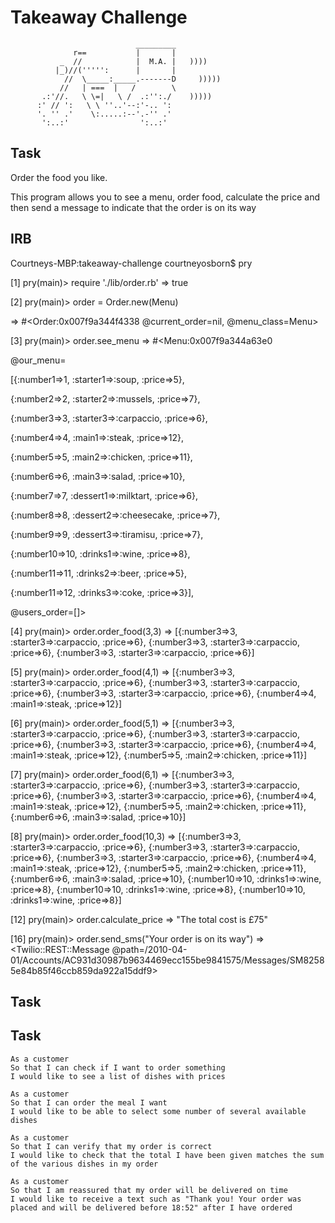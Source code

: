 Takeaway Challenge
==================
```
                            _________
              r==           |       |
           _  //            |  M.A. |   ))))
          |_)//(''''':      |       |
            //  \_____:_____.-------D     )))))
           //   | ===  |   /        \
       .:'//.   \ \=|   \ /  .:'':./    )))))
      :' // ':   \ \ ''..'--:'-.. ':
      '. '' .'    \:.....:--'.-'' .'
       ':..:'                ':..:'

 ```

Task
-------
Order the food you like.

This program allows you to see a menu, order food, calculate the price and then send a message to indicate that the order is on its way  

IRB
-----
Courtneys-MBP:takeaway-challenge courtneyosborn$ pry

[1] pry(main)> require './lib/order.rb'
=> true

[2] pry(main)> order = Order.new(Menu)

=> #<Order:0x007f9a344f4338 @current_order=nil, @menu_class=Menu>

[3] pry(main)> order.see_menu
=> #<Menu:0x007f9a344a63e0

 @our_menu=

  [{:number1=>1, :starter1=>:soup, :price=>5},

   {:number2=>2, :starter2=>:mussels, :price=>7},

   {:number3=>3, :starter3=>:carpaccio, :price=>6},

   {:number4=>4, :main1=>:steak, :price=>12},

   {:number5=>5, :main2=>:chicken, :price=>11},

   {:number6=>6, :main3=>:salad, :price=>10},

   {:number7=>7, :dessert1=>:milktart, :price=>6},

   {:number8=>8, :dessert2=>:cheesecake, :price=>7},

   {:number9=>9, :dessert3=>:tiramisu, :price=>7},

   {:number10=>10, :drinks1=>:wine, :price=>8},

   {:number11=>11, :drinks2=>:beer, :price=>5},

   {:number11=>12, :drinks3=>:coke, :price=>3}],

 @users_order=[]>

[4] pry(main)> order.order_food(3,3)
=> [{:number3=>3, :starter3=>:carpaccio, :price=>6}, {:number3=>3, :starter3=>:carpaccio, :price=>6}, {:number3=>3, :starter3=>:carpaccio, :price=>6}]

[5] pry(main)> order.order_food(4,1)
=> [{:number3=>3, :starter3=>:carpaccio, :price=>6},
 {:number3=>3, :starter3=>:carpaccio, :price=>6},
 {:number3=>3, :starter3=>:carpaccio, :price=>6},
 {:number4=>4, :main1=>:steak, :price=>12}]

[6] pry(main)> order.order_food(5,1)
=> [{:number3=>3, :starter3=>:carpaccio, :price=>6},
 {:number3=>3, :starter3=>:carpaccio, :price=>6},
 {:number3=>3, :starter3=>:carpaccio, :price=>6},
 {:number4=>4, :main1=>:steak, :price=>12},
 {:number5=>5, :main2=>:chicken, :price=>11}]

[7] pry(main)> order.order_food(6,1)
=> [{:number3=>3, :starter3=>:carpaccio, :price=>6},
 {:number3=>3, :starter3=>:carpaccio, :price=>6},
 {:number3=>3, :starter3=>:carpaccio, :price=>6},
 {:number4=>4, :main1=>:steak, :price=>12},
 {:number5=>5, :main2=>:chicken, :price=>11},
 {:number6=>6, :main3=>:salad, :price=>10}]

[8] pry(main)> order.order_food(10,3)
=> [{:number3=>3, :starter3=>:carpaccio, :price=>6},
 {:number3=>3, :starter3=>:carpaccio, :price=>6},
 {:number3=>3, :starter3=>:carpaccio, :price=>6},
 {:number4=>4, :main1=>:steak, :price=>12},
 {:number5=>5, :main2=>:chicken, :price=>11},
 {:number6=>6, :main3=>:salad, :price=>10},
 {:number10=>10, :drinks1=>:wine, :price=>8},
 {:number10=>10, :drinks1=>:wine, :price=>8},
 {:number10=>10, :drinks1=>:wine, :price=>8}]

[12] pry(main)> order.calculate_price
=> "The total cost is £75"

[16] pry(main)> order.send_sms("Your order is on its way")
=> <Twilio::REST::Message @path=/2010-04-01/Accounts/AC931d30987b9634469ecc155be9841575/Messages/SM82585e84b85f46ccb859da922a15ddf9>

Task
-----


Task
-----

```
As a customer
So that I can check if I want to order something
I would like to see a list of dishes with prices

As a customer
So that I can order the meal I want
I would like to be able to select some number of several available dishes

As a customer
So that I can verify that my order is correct
I would like to check that the total I have been given matches the sum of the various dishes in my order

As a customer
So that I am reassured that my order will be delivered on time
I would like to receive a text such as "Thank you! Your order was placed and will be delivered before 18:52" after I have ordered
```
